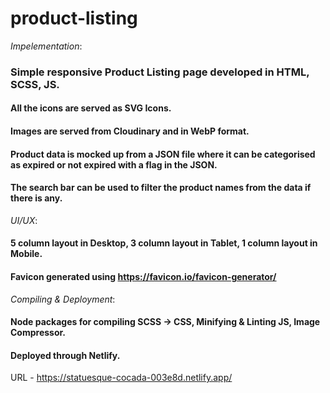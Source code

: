 # product-listing

_Impelementation_:
### Simple responsive Product Listing page developed in HTML, SCSS, JS.
#### All the icons are served as SVG Icons.
#### Images are served from Cloudinary and in WebP format.
#### Product data is mocked up from a JSON file where it can be categorised as expired or not expired with a flag in the JSON.
#### The search bar can be used to filter the product names from the data if there is any.

_UI/UX_:
#### 5 column layout in Desktop, 3 column layout in Tablet, 1 column layout in Mobile.
#### Favicon generated using https://favicon.io/favicon-generator/

_Compiling & Deployment_:
#### Node packages for compiling SCSS -> CSS, Minifying & Linting JS, Image Compressor.
#### Deployed through Netlify.


URL - https://statuesque-cocada-003e8d.netlify.app/
